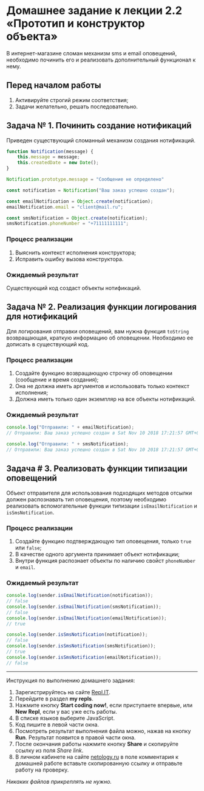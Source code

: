 # Домашнее задание к лекции 2.2 «Прототип и конструктор объекта»

В интернет-магазине сломан механизм sms и email оповещений, необходимо починить его и реализовать дополнительный функционал к нему.

## Перед началом работы
1. Активируйте строгий режим соответствия;
2. Задачи желательно, решать последовательно.

## Задача № 1. Починить создание нотификаций

Приведен существующий сломанный механизм создания нотификаций.

```javascript
function Notification(message) {
    this.message = message;
    this.createdDate = new Date();
}

Notification.prototype.message = "Сообщение не определено"

const notification = Notification("Ваш заказ успешно создан");

const emailNotification = Object.create(notification);
emailNotification.email = "client@mail.ru";

const smsNotification = Object.create(notification);
smsNotification.phoneNumber = "+71111111111";
```

### Процесс реализации
1. Выяснить контекст исполнения конструктора;
2. Исправить ошибку вызова конструктора.

### Ожидаемый результат
Cуществующий код создаст объекты нотификаций.

## Задача № 2. Реализация функции логирования для нотификаций

Для логирования отправки оповещений, вам нужна функция `toString` возвращающая, краткую информацию об оповещении. Необходимо ее дописать в существующий код.

### Процесс реализации
1. Создайте функцию возвращающую строчку об оповещении (сообщение и время создания);
2. Она не должна иметь аргументов и использовать только контекст исполнения;
3. Должна иметь только один экземпляр на все объекты нотификаций.

### Ожидаемый результат
```javascript
console.log("Отправили: " + emailNotification);
// Отправили: Ваш заказ успешно создан в Sat Nov 10 2018 17:21:57 GMT+0300 (Москва, стандартное время)

console.log("Отправили: " + smsNotification);
// Отправили: Ваш заказ успешно создан в Sat Nov 10 2018 17:21:57 GMT+0300 (Москва, стандартное время)
```

## Задача # 3. Реализовать функции типизации оповещений

Объект отправителя для использования подходящих методов отсылки должен распознавать тип оповещения, поэтому необходимо реализовать вспомогательные функции типизации `isEmailNotification` и `isSmsNotification`.

### Процесс реализации
1. Создайте функцию подтверждающую тип оповещения, только `true` или `false`;
2. В качестве одного аргумента принимает объект нотификации;
3. Внутри функция распознает объекты по наличию свойст `phoneNumber` и `email`.

### Ожидаемый результат
```javascript
console.log(sender.isEmailNotification(notification));
// false
console.log(sender.isEmailNotification(smsNotification));
// false
console.log(sender.isEmailNotification(emailNotification));
// true

console.log(sender.isSmsNotification(notification));
// false
console.log(sender.isSmsNotification(smsNotification));
// true
console.log(sender.isSmsNotification(emailNotification));
// false
```
---
Инструкция по выполнению домашнего задания:

1. Зарегистрируйтесь на сайте [Repl.IT](https://repl.it/).
2. Перейдите в раздел **my repls**.
3. Нажмите кнопку **Start coding now!**, если приступаете впервые, или **New Repl**, если у вас уже есть работы.
4. В списке языков выберите JavaScript.
5. Код пишите в левой части окна.
6. Посмотреть результат выполнения файла можно, нажав на кнопку **Run**. Результат появится в правой части окна.
7. После окончания работы нажмите кнопку **Share** и скопируйте ссылку из поля *Share link*.
8. В личном кабинете на сайте [netology.ru](http://netology.ru/) в поле комментария к домашней работе вставьте скопированную ссылку и отправьте работу на проверку.

*Никаких файлов прикреплять не нужно.*